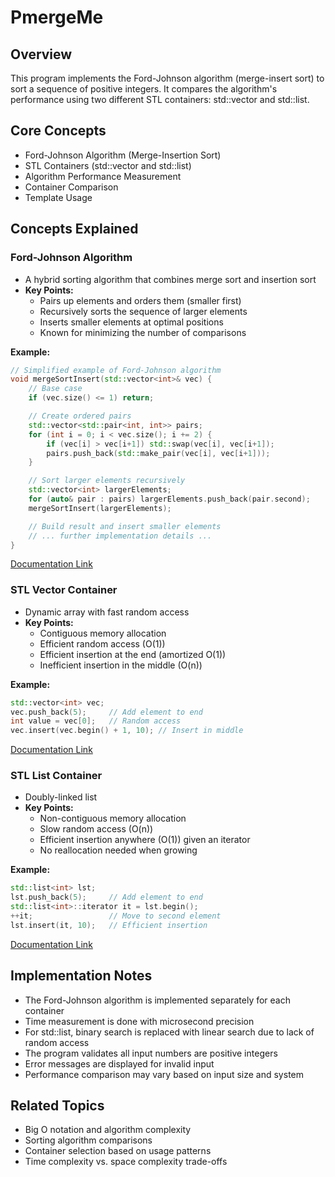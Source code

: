 # PmergeMe

## Overview
This program implements the Ford-Johnson algorithm (merge-insert sort) to sort a sequence of positive integers. It compares the algorithm's performance using two different STL containers: std::vector and std::list.

## Core Concepts
- Ford-Johnson Algorithm (Merge-Insertion Sort)
- STL Containers (std::vector and std::list)
- Algorithm Performance Measurement
- Container Comparison
- Template Usage

## Concepts Explained

### Ford-Johnson Algorithm
- A hybrid sorting algorithm that combines merge sort and insertion sort
- **Key Points:**
  - Pairs up elements and orders them (smaller first)
  - Recursively sorts the sequence of larger elements
  - Inserts smaller elements at optimal positions
  - Known for minimizing the number of comparisons

**Example:**
```cpp
// Simplified example of Ford-Johnson algorithm
void mergeSortInsert(std::vector<int>& vec) {
    // Base case
    if (vec.size() <= 1) return;

    // Create ordered pairs
    std::vector<std::pair<int, int>> pairs;
    for (int i = 0; i < vec.size(); i += 2) {
        if (vec[i] > vec[i+1]) std::swap(vec[i], vec[i+1]);
        pairs.push_back(std::make_pair(vec[i], vec[i+1]));
    }

    // Sort larger elements recursively
    std::vector<int> largerElements;
    for (auto& pair : pairs) largerElements.push_back(pair.second);
    mergeSortInsert(largerElements);

    // Build result and insert smaller elements
    // ... further implementation details ...
}
```

[Documentation Link](https://en.wikipedia.org/wiki/Merge-insertion_sort)

### STL Vector Container
- Dynamic array with fast random access
- **Key Points:**
  - Contiguous memory allocation
  - Efficient random access (O(1))
  - Efficient insertion at the end (amortized O(1))
  - Inefficient insertion in the middle (O(n))

**Example:**
```cpp
std::vector<int> vec;
vec.push_back(5);     // Add element to end
int value = vec[0];   // Random access
vec.insert(vec.begin() + 1, 10); // Insert in middle
```

[Documentation Link](https://en.cppreference.com/w/cpp/container/vector)

### STL List Container
- Doubly-linked list
- **Key Points:**
  - Non-contiguous memory allocation
  - Slow random access (O(n))
  - Efficient insertion anywhere (O(1)) given an iterator
  - No reallocation needed when growing

**Example:**
```cpp
std::list<int> lst;
lst.push_back(5);     // Add element to end
std::list<int>::iterator it = lst.begin();
++it;                 // Move to second element
lst.insert(it, 10);   // Efficient insertion
```

[Documentation Link](https://en.cppreference.com/w/cpp/container/list)

## Implementation Notes
- The Ford-Johnson algorithm is implemented separately for each container
- Time measurement is done with microsecond precision
- For std::list, binary search is replaced with linear search due to lack of random access
- The program validates all input numbers are positive integers
- Error messages are displayed for invalid input
- Performance comparison may vary based on input size and system

## Related Topics
- Big O notation and algorithm complexity
- Sorting algorithm comparisons
- Container selection based on usage patterns
- Time complexity vs. space complexity trade-offs